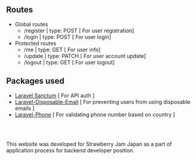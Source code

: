 ## Routes

-   Global routes
    -   /register | type: POST [ For user registration]
    -   /login | type: POST [ For user login]
-   Protected routes
    -   /me | type: GET [ For user info]
    -   /update | type: PATCH [ For user account update]
    -   /logout | type: GET [ For user logout]

## Packages used

-   [Laravel Sanctum](https://laravel.com/docs/8.x/sanctum) [ For API auth ]
-   [Laravel-Disposable-Email](https://github.com/Propaganistas/Laravel-Disposable-Email) [ For preventing users from using disposable emails ]
-   [Laravel-Phone](https://github.com/Propaganistas/Laravel-Phone) [ For validating phone number based on country ]

<br>
  <br>
  
This website was developed for Strawberry Jam Japan as a part of application process for backend developer position.
